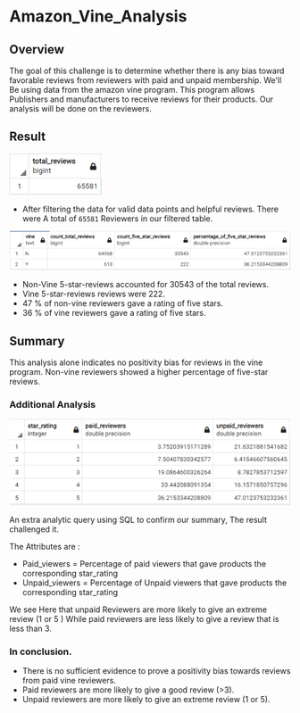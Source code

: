 # Amazon_Vine_Analysis
## Overview
The goal of this challenge is to determine whether there is any bias toward favorable reviews from reviewers with paid and unpaid membership. We'll Be using data from the amazon vine program. This program allows Publishers and manufacturers to receive reviews for their products. Our analysis will be done on the reviewers.

## Result


![Total_reviwers](https://github.com/Donik22/Amazon_Vine_Analysis/blob/main/Resources/Total_reviews.PNG)

- After filtering the data for valid data points and helpful reviews. There were A total of `65581` Reviewers in our filtered table.

![Paid VS Unpaid Reviews](https://github.com/Donik22/Amazon_Vine_Analysis/blob/main/Resources/Paid%20VS%20Unpaid%20Reviews.PNG)
- Non-Vine 5-star-reviews accounted for 30543 of the total reviews.
- Vine 5-star-reviews reviews were 222.
- 47 % of non-vine reviewers gave a rating of five stars.
- 36 % of vine reviewers gave a rating of five stars.

## Summary
This analysis alone indicates no positivity bias for reviews in the vine program. Non-vine reviewers showed a higher percentage of five-star reviews. 


### Additional Analysis

![Additonal Analysis](https://github.com/Donik22/Amazon_Vine_Analysis/blob/main/Resources/Additional%20Analysis.PNG)

An extra analytic query using SQL to confirm our summary, The result challenged it. 

The  Attributes are :

- Paid_viewers = Percentage of paid viewers that gave products the corresponding star_rating
- Unpaid_viewers = Percentage of Unpaid viewers that gave products the corresponding star_rating

We see Here that unpaid Reviewers are more likely to give an extreme review (1 or 5 ) While paid reviewers are less likely to give a review that is less than 3.

### In conclusion.

- There is no sufficient evidence to prove a positivity bias towards reviews from paid vine reviewers.
- Paid reviewers are more likely to give a good review (>3).
- Unpaid reviewers are more likely to give an extreme review (1 or 5).
